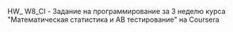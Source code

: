 HW_ W8_CI - Задание на программирование за 3 неделю курса "Математическая статистика и АВ тестирование" на Coursera
